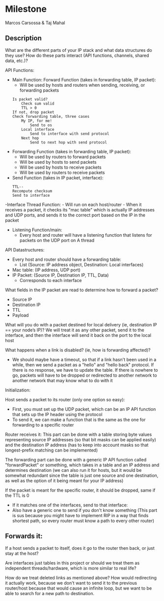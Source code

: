 # Milestone
Marcos Carsossa & Taj Mahal

## Description
What are the different parts of your IP stack and what data structures do they use? How do these parts interact (API functions, channels, shared data, etc.)?

API Functions:
- Main Function: Forward Function (takes in forwarding table, IP packet):
    - Will be used by hosts and routers when sending, receiving, or forwarding packets
    ```
    Is packet valid?
        Check sum valid
        TTL > 0
    If not, drop packet
    Check forwarding table, three cases
        My IP, for me!
            Send to os
        Local interface
            Send to interface with send protocol
        Next hop
            Send to next hop with send protocol
    ```
- Forwarding Function (takes in forwarding table, IP packet):
    - Will be used by routers to forward packets
    - Will be used by hosts to send packets
    - Will be used by hosts to receive packets
    - Will be used by routers to receive packets
- Send Function (takes in IP packet, interface):
    ```
    TTL--
    Recompute checksum
    Send to interface
    ```
    

-Interface Thread Function:
    - Will run on each host/router
    - When it receives a packet, it checks its "mac table" which is actually IP addresses and UDP ports, and sends it to the correct port based on the IP in the packet
- Listening Function/main:
    - Every host and router will have a listening function that listens for packets on the UDP port on A thread

API Datastructures:
- Every host and router should have a forwarding table:
    - List (Source: IP address object, Destination: Local interfaces)
- Mac table: (IP address, UDP port)
- IP Packet: (Source IP, Destination IP, TTL, Data)
    - Corresponds to each interface


What fields in the IP packet are read to determine how to forward a packet?
- Source IP
- Destination IP
- TTL
- Payload


What will you do with a packet destined for local delivery (ie, destination IP == your node’s IP)?
We will treat it as any other packet, send it to the interface, and then the interface will send it back on the port to the local host


What happens when a link is disabled? (ie, how is forwarding affected)?
- We should maybe have a timeout, so that if a link hasn't been used in a while, then we send a packet as a "hello" and "hello back" protocol. If there is no response, we have to update the table. If there is nowhere to go, packets will have to be dropped or redirected to another network to another network that may know what to do with it



Initialization:

Host sends a packet to its router (only one option so easy):
- First, you must set up the UDP packet, which can be an IP API function that sets up the IP header using the protocol
- To send it, we can make a function that is the same as the one for forwarding to a specific router


Router receives it: 
This part can be done with a table storing byte values representing source IP addresses (so that bit masks can be applied easily) and the destination IP address (has to keep into account masks so that longest-prefix matching can be implemented)

The forwarding part can be done with a generic IP API function called "forwardPacket" or something, which takes in a table and an IP address and determines destination (we can also run it for hosts, but it would be somewhat redundant since the table is just one source and one destination, as well as the option of it being meant for your IP address)

If the packet is meant for the specific router, it should be dropped, same if the TTL is 0
- If it matches one of the interfaces, send to that interface:
- Also have a generic one to send if you don't know something 
(This part is sus because you might have to implement RIP in a way that finds shortest path, so every router must know a path to every other router)

Forwards it:
- 


If a host sends a packet to itself, does it go to the router then back, or just stay at the host?

Are interfaces just tables in this project or should we treat them as independent threads/hardware, which is more similar to real life?

How do we treat deleted links as mentioned above? How would redirecting it actually work, because we don't want to send it to the previous router/host because that would cause an infinite loop, but we want to be able to search for a new path to destination.